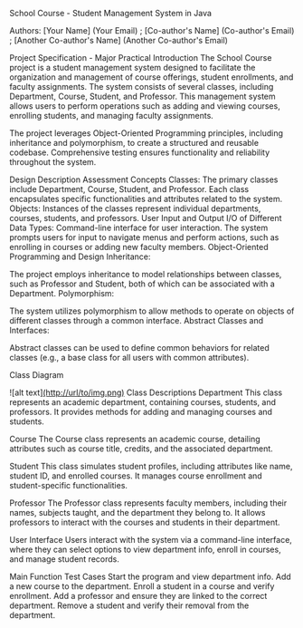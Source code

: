 School Course - Student Management System in Java

Authors: [Your Name] (Your Email) ; [Co-author's Name] (Co-author's Email) ; [Another Co-author's Name] (Another Co-author's Email)

Project Specification - Major Practical Introduction
The School Course project is a student management system designed to facilitate the organization and management of course offerings, student enrollments, and faculty assignments. The system consists of several classes, including Department, Course, Student, and Professor. This management system allows users to perform operations such as adding and viewing courses, enrolling students, and managing faculty assignments.

The project leverages Object-Oriented Programming principles, including inheritance and polymorphism, to create a structured and reusable codebase. Comprehensive testing ensures functionality and reliability throughout the system.

Design Description
Assessment Concepts
Classes: The primary classes include Department, Course, Student, and Professor. Each class encapsulates specific functionalities and attributes related to the system.
Objects: Instances of the classes represent individual departments, courses, students, and professors.
User Input and Output
I/O of Different Data Types:
Command-line interface for user interaction.
The system prompts users for input to navigate menus and perform actions, such as enrolling in courses or adding new faculty members.
Object-Oriented Programming and Design
Inheritance:

The project employs inheritance to model relationships between classes, such as Professor and Student, both of which can be associated with a Department.
Polymorphism:

The system utilizes polymorphism to allow methods to operate on objects of different classes through a common interface.
Abstract Classes and Interfaces:

Abstract classes can be used to define common behaviors for related classes (e.g., a base class for all users with common attributes).

Class Diagram

![alt text][(http://url/to/img.png)](https://cdn.discordapp.com/attachments/1297021600113365002/1297070104718348298/image.png?ex=6714962b&is=671344ab&hm=e963e1eb497d88940a46f6ae466fe889ca1a645f539b260280a2a6119d56e2fb&)
Class Descriptions
Department
This class represents an academic department, containing courses, students, and professors. It provides methods for adding and managing courses and students.

Course
The Course class represents an academic course, detailing attributes such as course title, credits, and the associated department.

Student
This class simulates student profiles, including attributes like name, student ID, and enrolled courses. It manages course enrollment and student-specific functionalities.

Professor
The Professor class represents faculty members, including their names, subjects taught, and the department they belong to. It allows professors to interact with the courses and students in their department.

User Interface
Users interact with the system via a command-line interface, where they can select options to view department info, enroll in courses, and manage student records.


Main Function Test Cases
Start the program and view department info.
Add a new course to the department.
Enroll a student in a course and verify enrollment.
Add a professor and ensure they are linked to the correct department.
Remove a student and verify their removal from the department.
